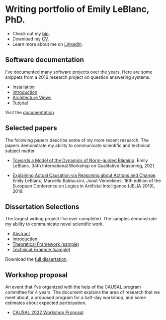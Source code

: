# Writing portfolio of Emily LeBlanc, PhD.

* Check out my [bio](/about/BIO.md).
* Download my [CV](/about/LeBlanc_CV.pdf).
* Learn more about me on [LinkedIn](https://www.linkedin.com/in/emily-leblanc-217a0042).


## Software documentation
I've documented many software projects over the years. Here are some snippets from a 2016 research project on question answering systems.

* [Installation](/software-documentation/installation.pdf)
* [Introduction](/software-documentation/introduction.pdf)
* [Architecture Views](/software-documentation/architecture-views.pdf)
* [Tutorial](/software-documentation/tutorial.pdf)

Visit the [documentation](https://quails.readthedocs.io/en/latest/).

## Selected papers
The following papers describe some of my more recent research. The papers demonstrate my ability to communicate scientific and technical subject matter.

* [Towards a Model of the Dynamics of Norm-guided Blaming](/selected-papers/l_qr2021.pdf). Emily LeBlanc. 34th International Workshop on Qualitative Reasoning, 2021.

* [Explaining Actual Causation via Reasoning about Actions and Change](/selected-papers/lbv_jelia2019.pdf). Emily LeBlanc, Marcello Balduccini, Joost Vennekens. 16th edition of the European Conference on Logics in Artificial Intelligence (JELIA 2019), 2019.

## Dissertation Selections
The largest writing project I've ever completed. The samples demonstrate my ability to communicate novel scientific work.

* [Abstract](/dissertation/abstract.pdf)     
* [Introduction](/dissertation/introduction.pdf)     
* [Theoretical Framework (sample)](/dissertation/framework-sample.pdf)     
* [Technical Example (sample)](/dissertation/technical-example.pdf)

Download the [full dissertation](/dissertation/dissertation-full.pdf).



## Workshop proposal
An event that I've organized with the help of the CAUSAL program committee for 4 years. The document explains the area of research that we meet about, a proposed program for a half-day workshop, and some estimates about expected participation.

* [CAUSAL 2022 Workshop Proposal](/workshop-proposal/causal2022-proposal.pdf)
